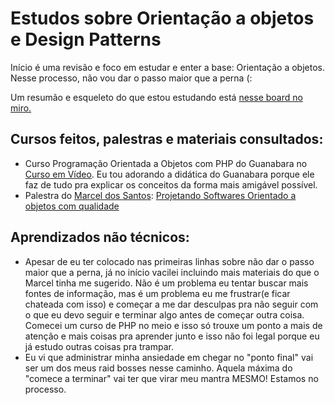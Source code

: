 # Estudos sobre Orientação a objetos e Design Patterns

Início é uma revisão e foco em estudar e enter a base: Orientação a objetos. Nesse processo, não vou dar o passo maior que a perna (:

Um resumão e esqueleto do que estou estudando está [nesse board no miro.](https://miro.com/app/board/o9J_kv8QAxo=/)

## Cursos feitos, palestras e materiais consultados:
- Curso Programação Orientada a Objetos com PHP do Guanabara no [Curso em Vídeo](https://www.youtube.com/watch?v=KlIL63MeyMY&list=PLHz_AreHm4dmGuLII3tsvryMMD7VgcT7x&index=1). Eu tou adorando a didática do Guanabara porque ele faz de tudo pra explicar os conceitos da forma mais amigável possível.
- Palestra do [Marcel dos Santos](https://twitter.com/marcelgsantos): [Projetando Softwares Orientado a objetos com qualidade](https://www.youtube.com/watch?v=LZ2ouAttbvM)

## Aprendizados não técnicos:

- Apesar de eu ter colocado nas primeiras linhas sobre não dar o passo maior que a perna, já no início vacilei incluindo mais materiais do que o Marcel tinha me sugerido. Não é um problema eu tentar buscar mais fontes de informação, mas é um problema eu me frustrar(e ficar chateada com isso) e começar a me dar desculpas pra não seguir com o que eu devo seguir e terminar algo antes de começar outra coisa. Comecei um curso de PHP no meio e isso só trouxe um ponto a mais de atenção e mais coisas pra aprender junto e isso não foi legal porque eu já estudo outras coisas pra trampar. 
- Eu vi que administrar minha ansiedade em chegar no "ponto final" vai ser um dos meus raid bosses nesse caminho. Aquela máxima do "comece a terminar" vai ter que virar meu mantra MESMO! Estamos no processo. 